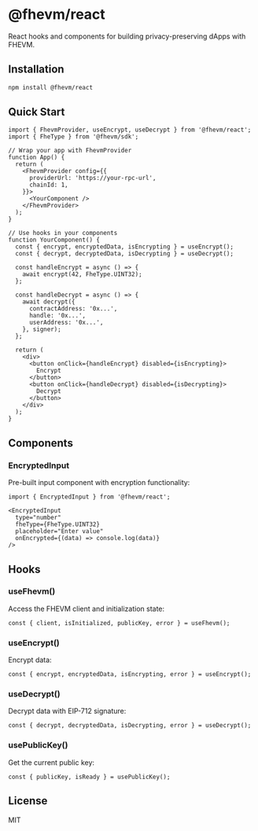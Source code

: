 # @fhevm/react

React hooks and components for building privacy-preserving dApps with FHEVM.

## Installation

```bash
npm install @fhevm/react
```

## Quick Start

```tsx
import { FhevmProvider, useEncrypt, useDecrypt } from '@fhevm/react';
import { FheType } from '@fhevm/sdk';

// Wrap your app with FhevmProvider
function App() {
  return (
    <FhevmProvider config={{
      providerUrl: 'https://your-rpc-url',
      chainId: 1,
    }}>
      <YourComponent />
    </FhevmProvider>
  );
}

// Use hooks in your components
function YourComponent() {
  const { encrypt, encryptedData, isEncrypting } = useEncrypt();
  const { decrypt, decryptedData, isDecrypting } = useDecrypt();

  const handleEncrypt = async () => {
    await encrypt(42, FheType.UINT32);
  };

  const handleDecrypt = async () => {
    await decrypt({
      contractAddress: '0x...',
      handle: '0x...',
      userAddress: '0x...',
    }, signer);
  };

  return (
    <div>
      <button onClick={handleEncrypt} disabled={isEncrypting}>
        Encrypt
      </button>
      <button onClick={handleDecrypt} disabled={isDecrypting}>
        Decrypt
      </button>
    </div>
  );
}
```

## Components

### EncryptedInput

Pre-built input component with encryption functionality:

```tsx
import { EncryptedInput } from '@fhevm/react';

<EncryptedInput
  type="number"
  fheType={FheType.UINT32}
  placeholder="Enter value"
  onEncrypted={(data) => console.log(data)}
/>
```

## Hooks

### useFhevm()

Access the FHEVM client and initialization state:

```tsx
const { client, isInitialized, publicKey, error } = useFhevm();
```

### useEncrypt()

Encrypt data:

```tsx
const { encrypt, encryptedData, isEncrypting, error } = useEncrypt();
```

### useDecrypt()

Decrypt data with EIP-712 signature:

```tsx
const { decrypt, decryptedData, isDecrypting, error } = useDecrypt();
```

### usePublicKey()

Get the current public key:

```tsx
const { publicKey, isReady } = usePublicKey();
```

## License

MIT
